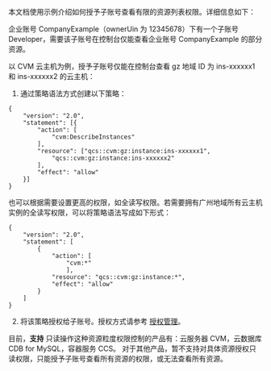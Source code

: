 本文档使用示例介绍如何授予子账号查看有限的资源列表权限。详细信息如下：

企业账号 CompanyExample（ownerUin 为 12345678）下有一个子账号 Developer，需要该子账号在控制台仅能查看企业账号 CompanyExample 的部分资源。

以 CVM 云主机为例，授予子账号仅能在控制台查看 gz 地域 ID 为 ins-xxxxxx1 和 ins-xxxxxx2 的云主机：

1. 通过策略语法方式创建以下策略：
```
{
	"version": "2.0",
	"statement": [{
		"action": [
			"cvm:DescribeInstances"
		],
		"resource": ["qcs::cvm:gz:instance:ins-xxxxxx1",
			"qcs::cvm:gz:instance:ins-xxxxxx2"
		],
		"effect": "allow"
	}]
}
```
也可以根据需要设置更高的权限，如全读写权限。若需要拥有广州地域所有云主机实例的全读写权限，可以将策略语法写成如下形式：
```
{
    "version": "2.0",
    "statement": [
        {
            "action": [
                "cvm:*"
                ],
            "resource": "qcs::cvm:gz:instance:*",
            "effect": "allow"
        }
    ]
}
```

2. 将该策略授权给子账号。授权方式请参考 [授权管理](http://tce.fsphere.cn/document/product/598/10602)。

目前，**支持** 只读操作这种资源粒度权限控制的产品有：云服务器 CVM，云数据库 CDB for MySQL，容器服务 CCS。
对于其他产品，暂不支持对具体资源授权只读权限，只能授予子账号查看所有资源的权限，或无法查看所有资源。
